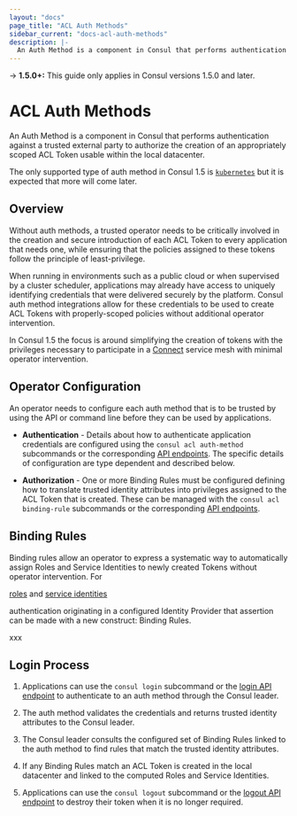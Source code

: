 ```yaml
---
layout: "docs"
page_title: "ACL Auth Methods"
sidebar_current: "docs-acl-auth-methods"
description: |-
  An Auth Method is a component in Consul that performs authentication against a trusted external party to authorize the creation of an appropriately scoped ACL Token usable within the local datacenter.
---
```


-> **1.5.0+:**  This guide only applies in Consul versions 1.5.0 and later.

# ACL Auth Methods

An Auth Method is a component in Consul that performs authentication against a
trusted external party to authorize the creation of an appropriately scoped ACL
Token usable within the local datacenter.

The only supported type of auth method in Consul 1.5 is
[`kubernetes`](/docs/acl/auth-methods/kubernetes.html) but it is expected that
more will come later.

## Overview

Without auth methods, a trusted operator needs to be critically involved in the
creation and secure introduction of each ACL Token to every application that
needs one, while ensuring that the policies assigned to these tokens follow the
principle of least-privilege.

When running in environments such as a public cloud or when supervised by a
cluster scheduler, applications may already have access to uniquely identifying
credentials that were delivered securely by the platform. Consul auth method
integrations allow for these credentials to be used to create ACL Tokens with
properly-scoped policies without additional operator intervention.

In Consul 1.5 the focus is around simplifying the creation of tokens with the
privileges necessary to participate in a [Connect](/docs/connect/index.html)
service mesh with minimal operator intervention.

## Operator Configuration

An operator needs to configure each auth method that is to be trusted by
using the API or command line before they can be used by applications.

* **Authentication** - Details about how to authenticate application
  credentials are configured using the `consul acl auth-method` subcommands or
  the corresponding [API endpoints](/api/acl/auth-methods.html). The specific
  details of configuration are type dependent and described below.

* **Authorization** - One or more Binding Rules must be configured defining how
  to translate trusted identity attributes into privileges assigned to the ACL
  Token that is created. These can be managed with the `consul acl
  binding-rule` subcommands or the corresponding [API
  endpoints](/api/acl/binding-rules.html).

## Binding Rules

Binding rules allow an operator to express a systematic way to automatically
assign Roles and Service Identities to newly created Tokens without operator intervention. For

[roles](/docs/acl/acl-system.html#acl-roles)
and
[service identities](/docs/acl/acl-system.html#acl-service-identities)

authentication originating in a configured Identity Provider that assertion can
be made with a new construct: Binding Rules.

xxx

## Login Process

1. Applications can use the `consul login` subcommand or the [login API
   endpoint](/api/acl/acl.html#login-to-auth-method) to authenticate to an auth
   method through the Consul leader.

2. The auth method validates the credentials and returns trusted identity
   attributes to the Consul leader.

3. The Consul leader consults the configured set of Binding Rules linked to the
   auth method to find rules that match the trusted identity attributes.

4. If any Binding Rules match an ACL Token is created in the local datacenter
   and linked to the computed Roles and Service Identities.

5. Applications can use the `consul logout` subcommand or the [logout API
   endpoint](/api/acl/acl.html#logout-from-auth-method) to destroy their token
   when it is no longer required.

